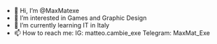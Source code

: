 - 👋 Hi, I’m @MaxMatexe
- 👀 I’m interested in Games and Graphic Design
- 🌱 I’m currently learning IT in Italy
- 📫 How to reach me: IG: matteo.cambie_exe
                       Telegram: MaxMat_Exe
